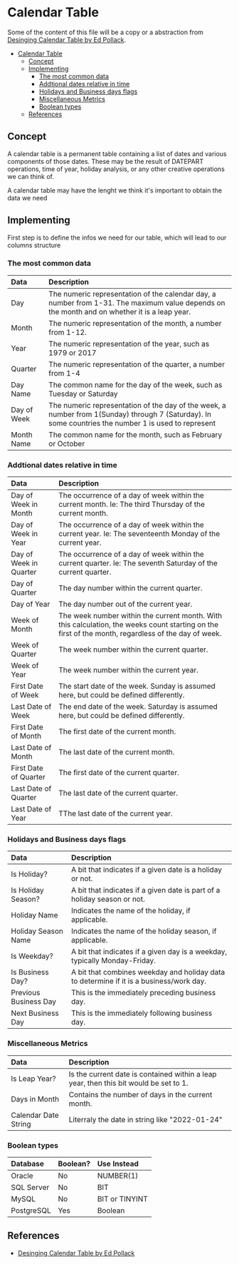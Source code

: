 # Calendar Table

Some of the content of this file will be a copy or a abstraction from [Desinging Calendar Table by Ed Pollack](https://www.sqlshack.com/designing-a-calendar-table).

- [Calendar Table](#calendar-table)
  - [Concept](#concept)
  - [Implementing](#implementing)
    - [The most common data](#the-most-common-data)
    - [Addtional dates relative in time](#addtional-dates-relative-in-time)
    - [Holidays and Business days flags](#holidays-and-business-days-flags)
    - [Miscellaneous Metrics](#miscellaneous-metrics)
    - [Boolean types](#boolean-types)
  - [References](#references)

## Concept

A calendar table is a permanent table containing a list of dates and various components of those dates. These may be the result of DATEPART operations, time of year, holiday analysis, or any other creative operations we can think of.

A calendar table may have the lenght we think it's important to obtain the data we need

## Implementing

First step is to define the infos we need for our table, which will lead to our columns structure

### The most common data

| Data                 | Description                                                                                                                                           |
|:---------------------|:------------------------------------------------------------------------------------------------------------------------------------------------------|
| Day                  | The numeric representation of the calendar day, a number from 1-31. The maximum value depends on the month and on whether it is a leap year.          |
| Month                | The numeric representation of the month, a number from 1-12.                                                                                          |
| Year                 | The numeric representation of the year, such as 1979 or 2017                                                                                          |
| Quarter              | The numeric representation of the quarter, a number from 1-4                                                                                          |
| Day Name             | The common name for the day of the week, such as Tuesday or Saturday                                                                                  |
| Day of Week          | The numeric representation of the day of the week, a number from 1(Sunday) through 7 (Saturday). In some countries the number 1 is used to represent  |
| Month Name           | The common name for the month, such as February or October                                                                                            |

### Addtional dates relative in time

| Data                   | Description                                                                                                                                         |
|:-----------------------|:----------------------------------------------------------------------------------------------------------------------------------------------------|
| Day of Week in Month   | The occurrence of a day of week within the current month. Ie: The third Thursday of the current month.                                              |
| Day of Week in Year    | The occurrence of a day of week within the current year. Ie: The seventeenth Monday of the current year.                                            |
| Day of Week in Quarter | The occurrence of a day of week within the current quarter. Ie: The seventh Saturday of the current quarter.                                        |
| Day of Quarter         | The day number within the current quarter.                                                                                                          |
| Day of Year            | The day number out of the current year.                                                                                                             |
| Week of Month          | The week number within the current month. With this calculation, the weeks count starting on the first of the month, regardless of the day of week. |
| Week of Quarter        | The week number within the current quarter.                                                                                                         |
| Week of Year           | The week number within the current year.                                                                                                            |
| First Date of Week     | The start date of the week. Sunday is assumed here, but could be defined differently.                                                               |
| Last Date of Week      | The end date of the week. Saturday is assumed here, but could be defined differently.                                                               |
| First Date of Month    | The first date of the current month.                                                                                                                |
| Last Date of Month     | The last date of the current month.                                                                                                                 |
| First Date of Quarter  | The first date of the current quarter.                                                                                                              |
| Last Date of Quarter   | The last date of the current quarter.                                                                                                               |
| Last Date of Year      | TThe last date of the current year.                                                                                                                 |

### Holidays and Business days flags

| Data                   | Description                                                                                                                                         |
|:-----------------------|:----------------------------------------------------------------------------------------------------------------------------------------------------|
|Is Holiday?             | A bit that indicates if a given date is a holiday or not.                                                                                           |
|Is Holiday Season?      | A bit that indicates if a given date is part of a holiday season or not.                                                                            |
|Holiday Name            | Indicates the name of the holiday, if applicable.                                                                                                   |
|Holiday Season Name     | Indicates the name of the holiday season, if applicable.                                                                                            |
|Is Weekday?             | A bit that indicates if a given day is a weekday, typically Monday-Friday.                                                                          |
|Is Business Day?        | A bit that combines weekday and holiday data to determine if it is a business/work day.                                                             |
|Previous Business Day   | This is the immediately preceding business day.                                                                                                     |
|Next Business Day       | This is the immediately following business day.                                                                                                     |

### Miscellaneous Metrics

| Data                   | Description                                                                                                                                         |
|:-----------------------|:----------------------------------------------------------------------------------------------------------------------------------------------------|
|Is Leap Year?           | Is the current date is contained within a leap year, then this bit would be set to 1.                                                               |
|Days in Month           | Contains the number of days in the current month.                                                                                                   |
|Calendar Date String    | Literraly the date in string like "2022-01-24"                                                                                                      |

### Boolean types

| Database     | Boolean?      | Use Instead      |
|:------------ |:------------- | :--------------- |
| Oracle       | No            | NUMBER(1)        |
| SQL Server   | No            | BIT              |
| MySQL        | No            | BIT or TINYINT   |
| PostgreSQL   | Yes           | Boolean          |

## References

- [Desinging Calendar Table by Ed Pollack](https://www.sqlshack.com/designing-a-calendar-table)

